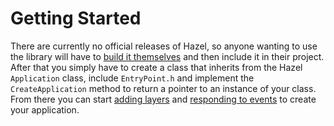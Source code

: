 # Getting Started

There are currently no official releases of Hazel, so anyone wanting to use the library will have to [build it themselves]() and then include it in their project. After that you simply have to create a class that inherits from the Hazel `Application` class, include `EntryPoint.h` and implement the `CreateApplication` method to return a pointer to an instance of your class. From there you can start [adding layers]() and [responding to events]() to create your application.